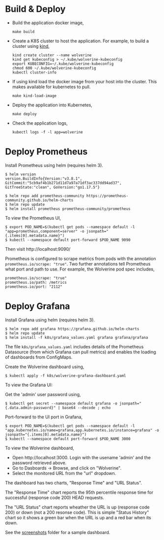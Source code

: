 # Build & Deploy
* Build the application docker image,
  ```
  make build
  ```  
* Create a K8S cluster to host the application. For example, to build a cluster using [kind](https://kind.sigs.k8s.io/),
  ```
  kind create cluster --name wolverine
  kind get kubeconfig > ~/.kube/wolverine-kubeconfig
  export KUBECONFIG=~/.kube/wolverine-kubeconfig
  chmod 600 ~/.kube/wolverine-kubeconfig
  kubectl cluster-info
  ```
* If using kind load the docker image from your host into the cluster. This makes available for kubernetes to pull. 
  ```
  make kind-load-image
  ```  
* Deploy the application into Kubernetes,
  ```
  make deploy
  ```
* Check the application logs,
  ```
  kubectl logs -f -l app=wolverine
  ```

# Deploy Prometheus
Install Prometheus using helm (requires helm 3).
```
$ helm version
version.BuildInfo{Version:"v3.8.1", GitCommit:"5cb9af4b1b271d11d7a97a71df3ac337dd94ad37", GitTreeState:"clean", GoVersion:"go1.17.5"}

$ helm repo add prometheus-community https://prometheus-community.github.io/helm-charts
$ helm repo update
$ helm install prometheus prometheus-community/prometheus
```

To view the Prometheus UI,
```
$ export POD_NAME=$(kubectl get pods --namespace default -l "app=prometheus,component=server" -o jsonpath="{.items[0].metadata.name}")
$ kubectl --namespace default port-forward $POD_NAME 9090
```
Then visit http://localhost:9090/

Prometheus is configured to scrape metrics from pods with the annotation `prometheus.io/scrape: "true"`. Two further annotations tell Prometheus what port and path to use. For example, the Wolverine pod spec includes,
```
prometheus.io/scrape: "true"
prometheus.io/path: /metrics
prometheus.io/port: "2112"
```

# Deploy Grafana
Install Grafana using helm (requires helm 3).
```
$ helm repo add grafana https://grafana.github.io/helm-charts
$ helm repo update
$ helm install -f k8s/grafana_values.yaml grafana grafana/grafana
```
The file `k8s/grafana_values.yaml` includes details of the Prometheus Datasource (from which Grafana can pull metrics) and enables the loading of dashboards from ConfigMaps.

Create the Wolverine dashboard using,
```
$ kubectl apply -f k8s/wolverine-grafana-dashboard.yaml
```

To view the Grafana UI:

Get the 'admin' user password using,
```
$ kubectl get secret --namespace default grafana -o jsonpath="{.data.admin-password}" | base64 --decode ; echo
```

Port-forward to the UI port in Grafana, 
```
$ export POD_NAME=$(kubectl get pods --namespace default -l "app.kubernetes.io/name=grafana,app.kubernetes.io/instance=grafana" -o jsonpath="{.items[0].metadata.name}")
$ kubectl --namespace default port-forward $POD_NAME 3000
```

To view the Wolverine dashboard,
* Open http://localhost:3000. Login with the usename 'admin' and the password retrieved above.
* Go to Dasboards -> Browse, and click on "Wolverine".
* Select the monitored URL from the "url" dropdown.

The dashboard has two charts, "Response Time" and "URL Status".

The "Response Time" chart reports the 95th percentile response time for successful (response code 200) HEAD requests.

The "URL Status" chart reports wheather the URL is up (response code 200) or down (not a 200 resonse code). This is simple "Status History" chart so it shows a green bar when the URL is up and a red bar when its down.

See the [screenshots](screenshots/) folder for a sample dashboard.
